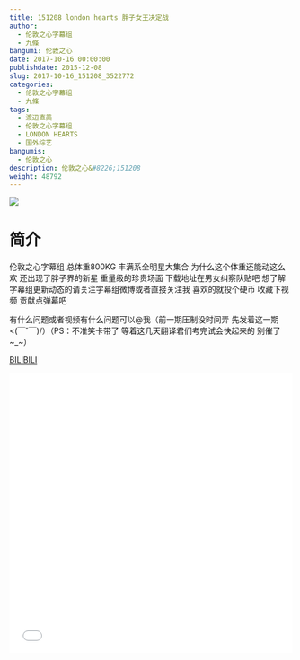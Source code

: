 ```yaml
---
title: 151208 london hearts 胖子女王决定战
author: 
  - 伦敦之心字幕组
  - 九條
bangumi: 伦敦之心
date: 2017-10-16 00:00:00
publishdate: 2015-12-08
slug: 2017-10-16_151208_3522772
categories: 
  - 伦敦之心字幕组
  - 九條
tags: 
  - 渡辺直美
  - 伦敦之心字幕组
  - LONDON HEARTS
  - 国外综艺
bangumis: 
  - 伦敦之心
description: 伦敦之心&#8226;151208
weight: 48792
---
```


![](https://i.imgur.com/0i9JvtW.jpg)

# 简介  
伦敦之心字幕组 总体重800KG 丰满系全明星大集合 为什么这个体重还能动这么欢 还出现了胖子界的新星 重量级的珍贵场面 下载地址在男女纠察队贴吧 想了解字幕组更新动态的请关注字幕组微博或者直接关注我 喜欢的就投个硬币 收藏下视频 贡献点弹幕吧
有什么问题或者视频有什么问题可以@我（前一期压制没时间弄 先发着这一期&lt;(￣ˇ￣)/）（PS：不准笑卡带了 等着这几天翻译君们考完试会快起来的 别催了~_~）

  [BILIBILI](https://www.bilibili.com/video/av3522772/)


  <iframe src="//www.bilibili.com/html/html5player.html?cid=5603153&aid=3522772" width="100%" height="500" frameborder="0" allowfullscreen="allowfullscreen"></iframe>
